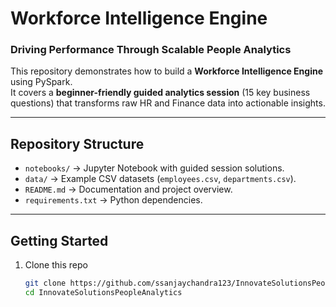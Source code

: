 # Workforce Intelligence Engine
### Driving Performance Through Scalable People Analytics  

This repository demonstrates how to build a **Workforce Intelligence Engine** using PySpark.  
It covers a **beginner-friendly guided analytics session** (15 key business questions) that transforms raw HR and Finance data into actionable insights.  

---

## Repository Structure
- `notebooks/` → Jupyter Notebook with guided session solutions.  
- `data/` → Example CSV datasets (`employees.csv`, `departments.csv`).  
- `README.md` → Documentation and project overview.  
- `requirements.txt` → Python dependencies.  

---

## Getting Started
1. Clone this repo  
   ```bash
   git clone https://github.com/ssanjaychandra123/InnovateSolutionsPeopleAnalytics.git
   cd InnovateSolutionsPeopleAnalytics
